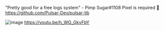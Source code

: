 "Pretty good for a free logs system" - Pimp Sugar#1108
Pixel is required 🥰 https://github.com/Pulsar-Dev/pulsar-lib



![image](https://user-images.githubusercontent.com/62381889/227720522-2abc6d62-6347-440b-bb0e-dffdb58362d2.png)
https://youtu.be/h_WG_GkvFbY

